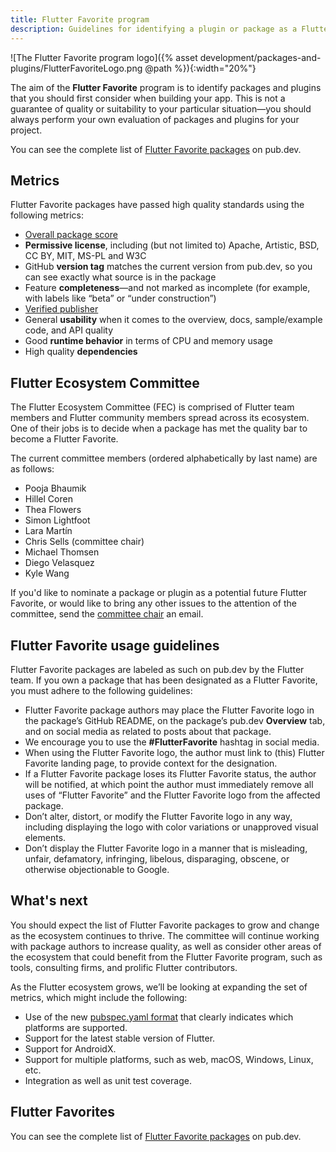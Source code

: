 ```yaml
---
title: Flutter Favorite program
description: Guidelines for identifying a plugin or package as a Flutter Favorite.
---
```


![The Flutter Favorite program logo]({% asset development/packages-and-plugins/FlutterFavoriteLogo.png @path %}){:width="20%"}

The aim of the **Flutter Favorite** program is to identify
packages and plugins that you should first consider when
building your app.
This is not a guarantee of quality or suitability to your
particular situation&mdash;you should always perform your
own evaluation of packages and plugins for your project.

You can see the complete list of
[Flutter Favorite packages][] on pub.dev.

## Metrics

Flutter Favorite packages have passed high quality standards
using the following metrics:

* [Overall package score][]
* **Permissive license**,
  including (but not limited to)
  Apache, Artistic, BSD, CC BY, MIT, MS-PL and W3C
* GitHub **version tag** matches the current version from
  pub.dev, so you can see exactly what source is in the package
* Feature **completeness**&mdash;and not marked as incomplete
  (for example, with labels like “beta” or “under construction”)
* [Verified publisher][]
* General **usability** when it comes to the overview,
  docs, sample/example code, and API quality
* Good **runtime behavior** in terms of CPU and memory usage
* High quality **dependencies**

## Flutter Ecosystem  Committee

The Flutter Ecosystem Committee (FEC) is comprised of Flutter
team members and Flutter community members spread
across its ecosystem. 
One of their jobs is to decide when a package
has met the quality bar to become a Flutter Favorite.

The current committee members
(ordered alphabetically by last name)
are as follows:

* Pooja Bhaumik
* Hillel Coren
* Thea Flowers
* Simon Lightfoot
* Lara Martín
* Chris Sells (committee chair)
* Michael Thomsen
* Diego Velasquez
* Kyle Wang

If you'd like to nominate a package or plugin as a
potential future Flutter Favorite, or would like
to bring any other issues to the attention of the committee,
send the [committee chair][] an email.

## Flutter Favorite usage guidelines

Flutter Favorite packages are labeled as such on pub.dev
by the Flutter team.
If you own a package that has been designated as a Flutter Favorite,
you must adhere to the following guidelines:

* Flutter Favorite package authors may place the Flutter Favorite
  logo in the package’s GitHub README, on the package’s
  pub.dev **Overview** tab,
  and on social media as related to posts about that package.
* We encourage you to use the **#FlutterFavorite** hashtag in social media.
* When using the Flutter Favorite logo,
  the author must link to (this) Flutter Favorite landing page,
  to provide context for the designation.
* If a Flutter Favorite package loses its Flutter Favorite status,
  the author will be notified,
  at which point the author must immediately remove all uses
  of “Flutter Favorite” and the Flutter Favorite logo from
  the affected package.
* Don’t alter, distort, or modify the Flutter Favorite logo in any way,
  including displaying the logo with color variations or unapproved
  visual elements.
* Don’t display the Flutter Favorite logo in a manner that is misleading,
  unfair, defamatory, infringing, libelous, disparaging,
  obscene, or otherwise objectionable to Google.

## What's next

You should expect the list of Flutter Favorite packages
to grow and change as the ecosystem continues to thrive.
The committee will continue working with package authors
to increase quality, as well as consider other areas of the
ecosystem that could benefit from the Flutter Favorite program,
such as tools, consulting firms, and prolific Flutter contributors.

As the Flutter ecosystem grows,
we’ll be looking at expanding the set of metrics,
which might include the following:

* Use of the new [pubspec.yaml format][] that clearly
  indicates which platforms are supported.
* Support for the latest stable version of Flutter.
* Support for AndroidX.
* Support for multiple platforms, such as web, macOS,
  Windows, Linux, etc.
* Integration as well as unit test coverage.

## Flutter Favorites

You can see the complete list of
[Flutter Favorite packages][] on pub.dev.


[committee chair]: mailto:csells@google.com
[Flutter Favorite packages]: {{site.pub}}/flutter/favorites
[Overall package score]: {{site.pub}}/help
[pubspec.yaml format]: /docs/development/packages-and-plugins/developing-packages#plugin-platforms
[Verified publisher]: {{site.dart-site}}/tools/pub/verified-publishers
